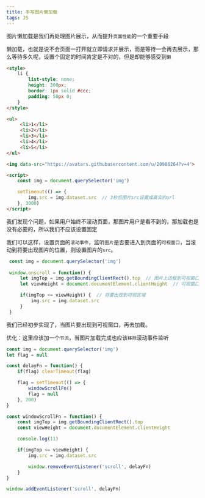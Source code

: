 ```yaml
---
title: 手写图片懒加载
tags: JS
---
```


图片懒加载是我们再处理图片展示，从而提升`页面性能`的一个重要手段

懒加载，也就是说不会页面一打开就立即请求并展示，而是等待一会再去展示，那么等待多久呢，设置个固定的时间肯定是不对的，但是却能够感受到`懒`

```html
<style>
    li {
        list-style: none;
        height: 300px;
        border: 1px solid #ccc;
        padding: 50px 0;
    }
</style> 

<ul>
     <li>1</li>
     <li>2</li>
     <li>3</li>
     <li>4</li>
     <li>5</li>
</ul>

<img data-src="https://avatars.githubusercontent.com/u/20986264?v=4">

<script>
    const img = document.querySelector('img')

    setTimeout(() => {
        img.src = img.dataset.src  // 3秒后图片src设置成真实的url
    }, 3000)
</script>
```

我们发现个问题，如果用户始终不滚动页面，那图片用户是看不到的，那加载也是没有必要的，所以我们不应该设置固定

我们可以这样，设置页面的`滚动事件`，监听`图片`是否要进入到页面的`可视窗口`，当滚动到将要出现图片的位置，则设置图片的`src`。

```js
 const img = document.querySelector('img')
        
 window.onscroll = function() {
     let imgTop = img.getBoundingClientRect().top  // 图片上边框到可视窗口上边框的距离
     let viewHeight = document.documentElement.clientHeight  // 可视窗口高度

     if(imgTop <= viewHeight) {  // 将要出现到可视区域
         img.src = img.dataset.src
     }
 }
```

我们已经初步实现了，当图片要出现到可视窗口，再去加载。

优化：这里应该加一个`节流`，当图片加载完成也应该`移除`滚动事件监听

```js
const img = document.querySelector('img')
let flag = null

const delayFn = function() {
    if(flag) clearTimeout(flag)

    flag = setTimeout(() => {
        windowScrollFn()
        flag = null
    }, 200)
}

const windowScrollFn = function() {
    const imgTop = img.getBoundingClientRect().top
    const viewHeight = document.documentElement.clientHeight

    console.log(11)

    if(imgTop <= viewHeight) {
        img.src = img.dataset.src

        window.removeEventListener('scroll', delayFn)
    }
}

window.addEventListener('scroll', delayFn)
```

